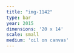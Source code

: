 ```yaml
---
title: "img-1142"
type: bar
year: 2015
dimensions: '20 x 14'
scale: small
medium: 'oil on canvas'
---
```

